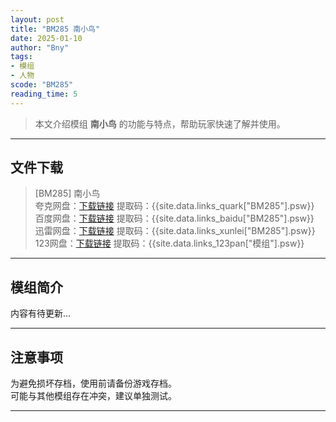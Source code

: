 ```yaml
---
layout: post
title: "BM285 南小鸟"
date: 2025-01-10
author: "Bny"
tags: 
- 模组
- 人物
scode: "BM285"
reading_time: 5
---
```


> 本文介绍模组 **南小鸟** 的功能与特点，帮助玩家快速了解并使用。

---

## 文件下载

> [BM285] 南小鸟  
夸克网盘：[下载链接]({{site.data.links_quark["BM285"].url}}) 提取码：{{site.data.links_quark["BM285"].psw}}  
百度网盘：[下载链接]({{site.data.links_baidu["BM285"].url}}) 提取码：{{site.data.links_baidu["BM285"].psw}}  
迅雷网盘：[下载链接]({{site.data.links_xunlei["BM285"].url}}) 提取码：{{site.data.links_xunlei["BM285"].psw}}  
123网盘：[下载链接]({{site.data.links_123pan["模组"].url}}) 提取码：{{site.data.links_123pan["模组"].psw}}  

---

## 模组简介

>  
内容有待更新...  

---

## 注意事项

>  
为避免损坏存档，使用前请备份游戏存档。  
可能与其他模组存在冲突，建议单独测试。  

---

